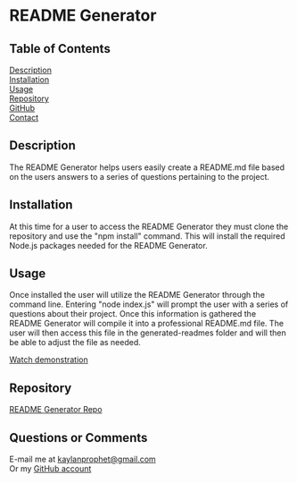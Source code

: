 # README Generator
## Table of Contents
[Description](#description)  
[Installation](#installation)  
[Usage](#usage)   
[Repository](#Repository)  
[GitHub](#GitHub)  
[Contact](#Contact)    
## Description
The README Generator helps users easily create a README.md file based on the users answers to a series of questions pertaining to the project. 
## Installation
At this time for a user to access the README Generator they must clone the repository and use the "npm install" command. This will install the required Node.js packages needed for the README Generator.
## Usage
Once installed the user will utilize the README Generator through the command line. Entering "node index.js" will prompt the user with a series of questions about their project. Once this information is gathered the README Generator will compile it into a professional README.md file. The user will then access this file in the generated-readmes folder and will then be able to adjust the file as needed.

[Watch demonstration](https://drive.google.com/file/d/1b9fLl7oA6Vp3YKh-OdhBTP3_hxfvW-V-/view)
## Repository
[README Generator Repo](https://github.com/KaylanProphet/README-generator)
## Questions or Comments
E-mail me at kaylanprophet@gmail.com  
Or my [GitHub account](https://github.com/KaylanProphet)
